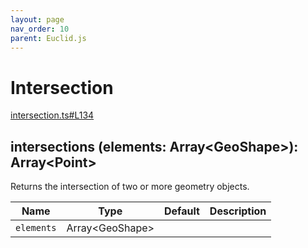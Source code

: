 ```yaml
---
layout: page
nav_order: 10
parent: Euclid.js
---
```


# Intersection

<div class="docs-item" markdown="1">

<div><a class="source" target="_blank" href="https://github.com/mathigon/euclid.js/tree/master/src/intersection.ts#L134">intersection.ts#L134</a></div>

## intersections <span class="signature">(elements: Array&lt;GeoShape&gt;): Array&lt;Point&gt;</span>

Returns the intersection of two or more geometry objects.

| Name | Type | Default | Description |
| --- | --- | --- | --- |
| `elements` | Array&lt;GeoShape&gt; |  |  |


</div>